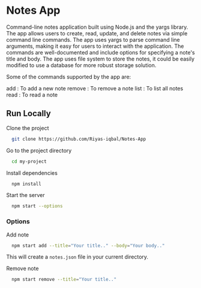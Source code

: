 
# Notes App

Command-line notes application built using Node.js and the yargs library. The app allows users to create, read, update, and delete notes via simple command line commands.
The app uses yargs to parse command line arguments, making it easy for users to interact with the application. The commands are well-documented and include options for specifying a note's title and body.
The app uses file system to store the notes, it could be easily modified to use a database for more robust storage solution.

Some of the commands supported by the app are:

add : To add a new note
remove : To remove a note
list : To list all notes
read : To read a note


## Run Locally

Clone the project

```bash
  git clone https://github.com/Riyas-iqbal/Notes-App
```

Go to the project directory

```bash
  cd my-project
```

Install dependencies

```bash
  npm install
```

Start the server

```bash
  npm start --options
```
### Options

Add note

```bash
  npm start add --title="Your title.." --body="Your body.."
```

This will create a ``notes.json`` file in your current directory.

Remove note

```bash
  npm start remove --title="Your title.."
```